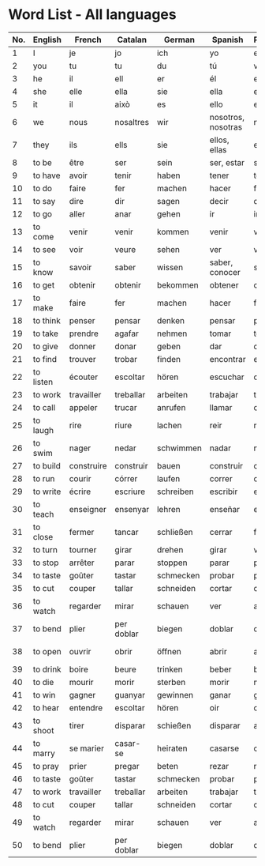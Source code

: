 # Word List - All languages

| No. | English | French | Catalan | German | Spanish | Portuguese | Italian | Romanian |
|-----|---------|--------|---------|--------|---------|------------|---------|----------|
| 1   | I       | je     | jo      | ich    | yo      | eu         | io      | eu       |
| 2   | you     | tu     | tu      | du     | tú      | você       | tu      | tu       |
| 3   | he      | il     | ell     | er     | él      | ele        | lui     | el       |
| 4   | she     | elle   | ella    | sie    | ella    | ela        | lei     | ea       |
| 5   | it      | il     | això    | es     | ello    | ele, ela   | esso, essa | el, ea |
| 6   | we      | nous   | nosaltres | wir  | nosotros, nosotras | nós       | noi     | noi      |
| 7   | they    | ils    | ells    | sie    | ellos, ellas | eles, elas | loro | ei, ele |
| 8   | to be   | être   | ser     | sein   | ser, estar | ser, estar | essere | a fi     |
| 9   | to have | avoir  | tenir   | haben  | tener   | ter        | avere   | a avea   |
| 10  | to do   | faire  | fer     | machen | hacer   | fazer      | fare    | a face   |
| 11  | to say  | dire   | dir     | sagen  | decir   | dizer      | dire    | a spune  |
| 12  | to go   | aller  | anar    | gehen  | ir      | ir         | andare  | a merge  |
| 13  | to come | venir  | venir   | kommen | venir   | vir        | venire  | a veni   |
| 14  | to see  | voir   | veure   | sehen  | ver     | ver        | vedere  | a vedea  |
| 15  | to know | savoir | saber   | wissen | saber, conocer | saber   | sapere  | a ști   |
| 16  | to get  | obtenir| obtenir | bekommen | obtener | obter    | ottenere| a obține |
| 17  | to make | faire  | fer     | machen | hacer   | fazer      | fare    | a face   |
| 18  | to think| penser | pensar  | denken | pensar  | pensar     | pensare | a gândi  |
| 19  | to take | prendre| agafar  | nehmen | tomar   | tomar      | prendere| a lua    |
| 20  | to give | donner | donar   | geben  | dar     | dar        | dare    | a da     |
| 21  | to find   | trouver     | trobar     | finden     | encontrar   | encontrar  | trovare   | a găsi    |
| 22  | to listen | écouter     | escoltar   | hören      | escuchar    | ouvir      | ascoltare | a asculta |
| 23  | to work   | travailler  | treballar  | arbeiten   | trabajar    | trabalhar  | lavorare  | a munci   |
| 24  | to call   | appeler     | trucar     | anrufen    | llamar      | chamar     | chiamare  | a suna    |
| 25  | to laugh  | rire        | riure      | lachen     | reir        | rir        | ridere    | a râde    |
| 26  | to swim   | nager       | nedar      | schwimmen  | nadar       | nadar      | nuotare   | a înota   |
| 27  | to build  | construire  | construir  | bauen      | construir   | construir  | costruire | a construi|
| 28  | to run    | courir      | córrer     | laufen     | correr      | correr     | correre   | a alerga  |
| 29  | to write  | écrire      | escriure   | schreiben  | escribir    | escrever   | scrivere  | a scrie   |
| 30  | to teach  | enseigner   | ensenyar   | lehren     | enseñar     | ensinar    | insegnare | a învăța  |
| 31  | to close  | fermer      | tancar     | schließen  | cerrar      | fechar     | chiudere  | a închide  |
| 32  | to turn   | tourner     | girar      | drehen     | girar       | virar      | girare    | a întoarce |
| 33  | to stop   | arrêter     | parar      | stoppen    | parar       | parar      | fermare   | a opri     |
| 34  | to taste  | goûter      | tastar     | schmecken  | probar      | provar     | assaggiare| a gusta    |
| 35  | to cut    | couper      | tallar     | schneiden  | cortar      | cortar     | tagliare  | a tăia      |
| 36  | to watch  | regarder    | mirar      | schauen    | ver         | assistir   | guardare  | a privi     |
| 37  | to bend   | plier       | per doblar | biegen     | doblar      | dobrar     | piegare   | a îndoi     |
| 38  | to open   | ouvrir      | obrir      | öffnen     | abrir       | abrir      | aprire    | a deschide  |
| 39  | to drink  | boire       | beure      | trinken    | beber       | beber      | bere      | a bea       |
| 40  | to die    | mourir      | morir      | sterben    | morir       | morrer     | morire    | a muri      |
| 41  | to win    | gagner      | guanyar    | gewinnen   | ganar        | ganhar     | vincere   | a câștiga  |
| 42  | to hear   | entendre    | escoltar   | hören      | oir          | ouvir      | sentire   | a auzi     |
| 43  | to shoot  | tirer       | disparar   | schießen   | disparar     | atirar     | sparare   | a trage    |
| 44  | to marry  | se marier   | casar-se   | heiraten   | casarse      | casar      | sposare   | a se căsători |
| 45  | to pray   | prier       | pregar     | beten      | rezar        | rezar      | pregare   | a se ruga  |
| 46  | to taste  | goûter      | tastar     | schmecken  | probar       | provar     | assaggiare| a gusta    |
| 47  | to work   | travailler  | treballar  | arbeiten   | trabajar     | trabalhar  | lavorare  | a munci    |
| 48  | to cut    | couper      | tallar     | schneiden  | cortar       | cortar     | tagliare  | a tăia      |
| 49  | to watch  | regarder    | mirar      | schauen    | ver          | assistir   | guardare  | a privi     |
| 50  | to bend   | plier       | per doblar | biegen     | doblar       | dobrar     | piegare   | a îndoi     |
